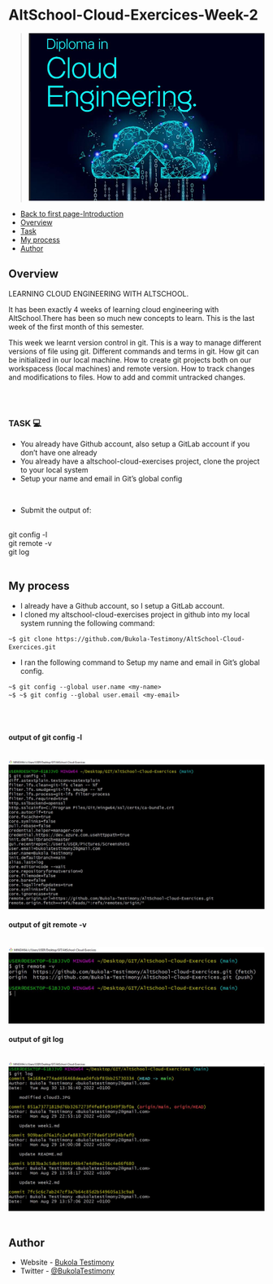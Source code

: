   # AltSchool-Cloud-Exercices-Week-2

> <img src= "https://github.com/Bukola-Testimony/AltSchool-Cloud-Exercices/blob/main/cloud3.JPG" alt="cloud Engineering image"> 

- [Back to first page-Introduction](https://github.com/Bukola-Testimony/AltSchool-Cloud-Exercices)
- [Overview](#overview) 
- [Task](#Task) 
- [My process](#my-process)
- [Author](#author)



## Overview
LEARNING CLOUD ENGINEERING WITH ALTSCHOOL.
<p>
It has been exactly 4 weeks of learning cloud engineering with AltSchool.There has been so much new concepts to learn. This is the last week of the first month of this semester.
</p>
<p>This week we learnt version control in git. This is a way to manage different versions of file using git. Different commands and terms in git. How git can be initialized in our local machine. How to create git projects both on our workspacess (local machines) and remote version. How to track changes and modifications to files. How to add and commit untracked changes. 
</p>
<br>
<br>


### TASK 💻
- You already have Github account, also setup a GitLab account if you don’t have one already
- You already have a altschool-cloud-exercises project, clone the project to your local system
- Setup your name and email in Git’s global config

<br>

- Submit the output of:
<br>
git config -l
<br>
git remote -v
<br>
git log

<br>
<br>


## My process
- I already have a Github account, so  I setup a GitLab account. 
- I cloned my altschool-cloud-exercises project in github into my local system running the following command:

```console
~$ git clone https://github.com/Bukola-Testimony/AltSchool-Cloud-Exercices.git

```

- I ran the following command to Setup my name and email in Git’s global config. 

```console
~$ git config --global user.name <my-name>
~$ ~$ git config --global user.email <my-email>

```



<br>
<br>



#### output of git config -l
<br>
<img src="./images/Git-config-l.JPG">

<br>

#### output of git remote -v
<br>
<img src="./images/Git-remote-v.JPG">


<br>

#### output of git log
<br>
<img src="./images/Git-log.JPG">

<br>
<br>

## Author

- Website - [Bukola Testimony](https://bukola-testimony.github.io/My-Portfolio-website/)
- Twitter - [@BukolaTestimony](https://twitter.com/BukolaTestimony)

